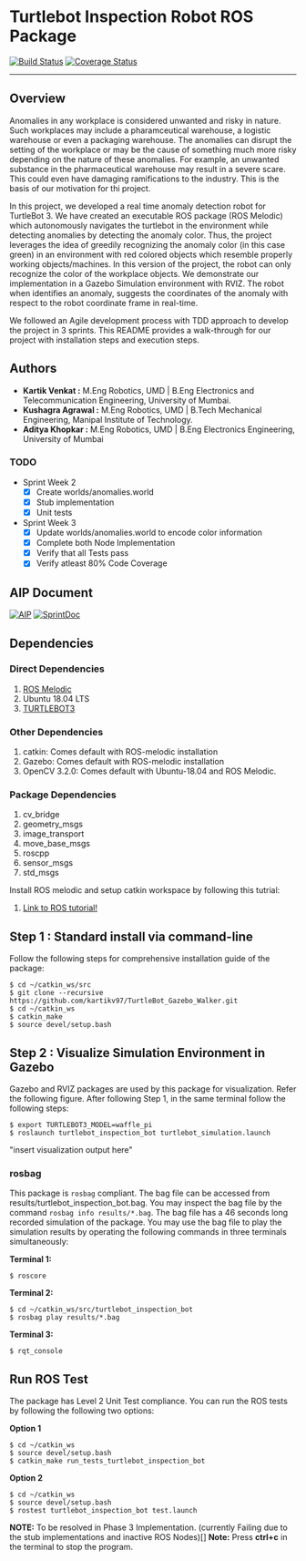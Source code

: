 # **Turtlebot Inspection Robot ROS Package**
[![Build Status](https://travis-ci.org/kartikv97/turtlebot_inspection_bot.svg?branch=master)](https://travis-ci.org/kartikv97/turtlebot_inspection_bot)
[![Coverage Status](https://coveralls.io/repos/github/kartikv97/turtlebot_inspection_bot/badge.svg?branch=master)](https://coveralls.io/github/kartikv97/turtlebot_inspection_bot?branch=master)

---
## Overview

Anomalies in any workplace is considered unwanted and risky in nature. Such workplaces may include a pharamceutical warehouse, a logistic warehouse or even a packaging warehouse. The anomalies can disrupt the setting of the workplace or may be the cause of something much more risky depending on the nature of these anomalies. For example, an unwanted substance in the pharmaceutical warehouse may result in a severe scare. This could even have damaging ramifications to the industry. This is the basis of our motivation for thi project. <br>

In this project, we developed a real time anomaly detection robot for TurtleBot 3. 
We have created an executable ROS package (ROS Melodic) which autonomously navigates the turtlebot in the environment while detecting anomalies by detecting the anomaly color. Thus, the project leverages the idea of greedily recognizing the anomaly color (in this case green) in an environment with red colored objects which resemble properly working objects/machines. In this version of the project, the robot can only recognize the color of the workplace objects. We demonstrate our implementation in a Gazebo Simulation environment with RVIZ. The robot when identifies an anomaly, suggests the coordinates of the anomaly with respect to the robot coordinate frame in real-time. <br>

We followed an Agile development process with TDD approach to develop the project in 3 sprints. This README provides a walk-through for our project with installation steps and execution steps.  

## Authors
* **Kartik Venkat :** M.Eng Robotics, UMD | B.Eng Electronics and Telecommunication Engineering, University of Mumbai.
* **Kushagra Agrawal :** M.Eng Robotics, UMD | B.Tech Mechanical Engineering, Manipal Institute of Technology.
* **Aditya Khopkar :** M.Eng Robotics, UMD | B.Eng Electronics Engineering, University of Mumbai 

### TODO
- Sprint Week 2
    - [X] Create worlds/anomalies.world 
    - [X] Stub implementation
    - [X] Unit tests
- Sprint Week 3
    - [X] Update worlds/anomalies.world to encode color information
    - [X] Complete both Node Implementation
    - [X] Verify that all Tests pass
    - [X] Verify atleast 80% Code Coverage

## AIP Document
[![AIP](https://img.shields.io/badge/AIP-Click%20Here-red)](https://docs.google.com/spreadsheets/d/1gK6UU1C03G-Nt6Inuk5zHCRxUzo2bpcLRpkTf8MvC3I/edit?usp=sharing)
[![SprintDoc](https://img.shields.io/badge/SprintDoc-Click%20Here-red)](https://docs.google.com/document/d/1NFZc3CICtRCiKvu_DC-juLE--KWvMurhhtYTClnU67w/edit?usp=sharing)

## Dependencies

### Direct Dependencies
1. [ROS Melodic](http://wiki.ros.org/melodic/Installation/Ubuntu)
2. Ubuntu 18.04 LTS
3. [TURTLEBOT3](https://answers.ros.org/question/293514/turtlebot-installation-on-ros-melodic/)

### Other Dependencies
1. catkin: Comes default with ROS-melodic installation
2. Gazebo: Comes default with ROS-melodic installation
3. OpenCV 3.2.0: Comes default with Ubuntu-18.04 and ROS Melodic.

### Package Dependencies
1. cv_bridge
2. geometry_msgs
3. image_transport
4. move_base_msgs
5. roscpp
6. sensor_msgs
7. std_msgs

Install ROS melodic and setup catkin workspace by following this tutrial:
1. [Link to ROS tutorial!](http://wiki.ros.org/ROS/Tutorials/InstallingandConfiguringROSEnvironment)

## Step 1 : Standard install via command-line
Follow the following steps for comprehensive installation guide of the package:

```
$ cd ~/catkin_ws/src
$ git clone --recursive https://github.com/kartikv97/TurtleBot_Gazebo_Walker.git
$ cd ~/catkin_ws
$ catkin_make
$ source devel/setup.bash
```
## Step 2 : Visualize Simulation Environment in Gazebo
Gazebo and RVIZ packages are used by this package for visualization. Refer the following figure. After following Step 1, in the same terminal follow the following steps:
```
$ export TURTLEBOT3_MODEL=waffle_pi
$ roslaunch turtlebot_inspection_bot turtlebot_simulation.launch
```
"insert visualization output here"

### rosbag
This package is ```rosbag``` compliant. The bag file can be accessed from results/turtlebot_inspection_bot.bag. You may inspect the bag file by the command ```rosbag info results/*.bag```. The bag file has a 46 seconds long recorded simulation of the package. You may use the bag file to play the simulation results by operating the following commands in three terminals simultaneously:


**Terminal 1:**
```
$ roscore
```


**Terminal 2:**
```
$ cd ~/catkin_ws/src/turtlebot_inspection_bot
$ rosbag play results/*.bag
```


**Terminal 3:**
```
$ rqt_console
```

## Run ROS Test
The package has Level 2 Unit Test compliance. You can run the ROS tests by following the following two options:


**Option 1**
```
$ cd ~/catkin_ws
$ source devel/setup.bash
$ catkin_make run_tests_turtlebot_inspection_bot              
```


**Option 2** 
```
$ cd ~/catkin_ws
$ source devel/setup.bash
$ rostest turtlebot_inspection_bot test.launch
```

**NOTE:** To be resolved in Phase 3 Implementation. (currently Failing due to the stub implementations and inactive ROS Nodes)[]
**Note:** Press **ctrl+c** in the terminal to stop the program.
